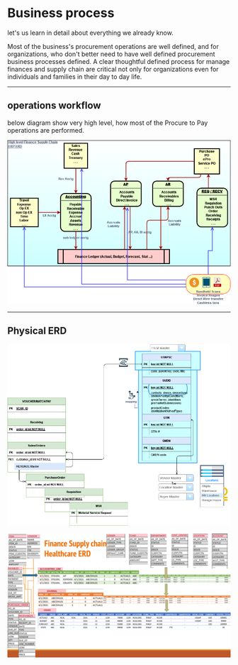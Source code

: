 # Business process

let's us learn in detail about everything we already know.

Most of the business's procurement operations are well defined, and for organizations, who don't better need to have well defined procurement business processes defined.
A clear thoughtful defined process for manage finances and supply chain are critical not only for organizations even for individuals and families in their day to day life.

---

## operations workflow
below diagram show very high level, how most of the Procure to Pay operations are performed.

![BusinessProcess](https://raw.githubusercontent.com/AmitXShukla/P2P.ai/main/docs/assets/images/ERD_logical.png)

---

## Physical ERD

![ERD](https://raw.githubusercontent.com/AmitXShukla/P2P.ai/main/docs/assets/images/itemmaster.png)

![ERD](https://raw.githubusercontent.com/AmitXShukla/P2P.ai/main/docs/assets/images/ERD_physical.png)
